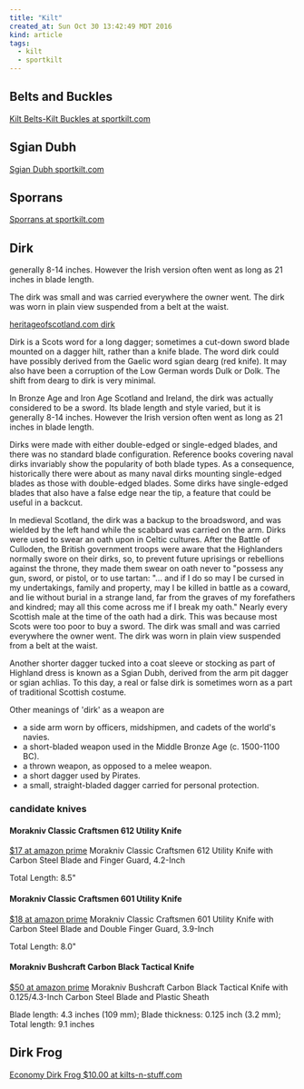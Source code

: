 ```yaml
---
title: "Kilt"
created_at: Sun Oct 30 13:42:49 MDT 2016
kind: article
tags:
  - kilt
  - sportkilt
---
```


## Belts and Buckles

<a href="https://sportkilt.com/category/20/Kilt-Accessories.html#1/pp~view_category/sort_by~name/products_per_page~24/offset~0/contracted_filter_option_7~0/contracted_filter_option_1~0/multi_category[]~260" target="_blank">Kilt Belts-Kilt Buckles at sportkilt.com</a>

## Sgian Dubh

<a href="https://sportkilt.com/category/20/Kilt-Accessories.html#1/pp~view_category/sort_by~name/products_per_page~24/offset~0/contracted_filter_option_7~0/contracted_filter_option_1~0/contracted_filter_pricerange~0/multi_category[]~230" target="_blank">Sgian Dubh sportkilt.com</a>

## Sporrans


<a href="https://sportkilt.com/category/20/Kilt-Accessories.html#1/pp~view_category/sort_by~name/products_per_page~24/offset~0/contracted_filter_option_7~0/contracted_filter_option_1~0/contracted_filter_pricerange~0/multi_category[]~220" target="_blank">Sporrans at sportkilt.com</a>

## Dirk

generally 8-14 inches. However the Irish version often went as long as
21 inches in blade length.

The dirk was small and was carried everywhere the owner went. The dirk
was worn in plain view suspended from a belt at the waist.

<a href="http://www.heritageofscotland.com/articles/dirk" target="_blank">heritageofscotland.com dirk</a>

Dirk is a Scots word for a long dagger; sometimes a cut-down sword blade
mounted on a dagger hilt, rather than a knife blade. The word dirk could
have possibly derived from the Gaelic word sgian dearg (red knife). It
may also have been a corruption of the Low German words Dulk or Dolk. The
shift from dearg to dirk is very minimal.

In Bronze Age and Iron Age Scotland and Ireland, the dirk was actually
considered to be a sword. Its blade length and style varied, but it is
generally 8-14 inches. However the Irish version often went as long as
21 inches in blade length.

Dirks were made with either double-edged or single-edged blades, and there
was no standard blade configuration. Reference books covering naval dirks
invariably show the popularity of both blade types. As a consequence,
historically there were about as many naval dirks mounting single-edged
blades as those with double-edged blades. Some dirks have single-edged
blades that also have a false edge near the tip, a feature that could
be useful in a backcut.

In medieval Scotland, the dirk was a backup to the broadsword, and
was wielded by the left hand while the scabbard was carried on the
arm. Dirks were used to swear an oath upon in Celtic cultures. After
the Battle of Culloden, the British government troops were aware that
the Highlanders normally swore on their dirks, so, to prevent future
uprisings or rebellions against the throne, they made them swear on oath
never to "possess any gun, sword, or pistol, or to use tartan: "... and
if I do so may I be cursed in my undertakings, family and property, may
I be killed in battle as a coward, and lie without burial in a strange
land, far from the graves of my forefathers and kindred; may all this
come across me if I break my oath." Nearly every Scottish male at the
time of the oath had a dirk. This was because most Scots were too poor
to buy a sword. The dirk was small and was carried everywhere the owner
went. The dirk was worn in plain view suspended from a belt at the waist.

Another shorter dagger tucked into a coat sleeve or stocking as part of
Highland dress is known as a Sgian Dubh, derived from the arm pit dagger
or sgian achlias. To this day, a real or false dirk is sometimes worn
as a part of traditional Scottish costume.

Other meanings of 'dirk' as a weapon are

<ul>
  <li>a side arm worn by officers, midshipmen, and cadets of the world's navies.</li>
  <li>a short-bladed weapon used in the Middle Bronze Age (c. 1500-1100 BC).</li>
  <li>a thrown weapon, as opposed to a melee weapon.</li>
  <li>a short dagger used by Pirates.</li>
  <li>a small, straight-bladed dagger carried for personal protection.</li>
</ul>

### candidate knives

#### Morakniv Classic Craftsmen 612 Utility Knife

<a href="https://www.amazon.com/Morakniv-Classic-Craftsmen-Utility-4-2-Inch/dp/B003Z5GRUY" target="_blank">$17 at amazon prime</a>
Morakniv Classic Craftsmen 612 Utility Knife with Carbon Steel Blade and Finger Guard, 4.2-Inch 

Total Length: 8.5"

#### Morakniv Classic Craftsmen 601 Utility Knife

<a href="https://www.amazon.com/Morakniv-Classic-Craftsmen-Utility-3-9-Inch/dp/B003Z5CTV0" target="_blank">$18 at amazon prime</a>
Morakniv Classic Craftsmen 601 Utility Knife with Carbon Steel Blade and Double Finger Guard, 3.9-Inch 

Total Length: 8.0" 

#### Morakniv Bushcraft Carbon Black Tactical Knife

<a href="https://www.amazon.com/Morakniv-Bushcraft-Tactical-4-3-Inch-Plastic/dp/B009O01H0Y" target="_blank">$50 at amazon prime</a>
Morakniv Bushcraft Carbon Black Tactical Knife with 0.125/4.3-Inch Carbon Steel Blade and Plastic Sheath 

Blade length: 4.3 inches (109 mm); Blade thickness: 0.125 inch (3.2 mm); Total length: 9.1 inches

## Dirk Frog

<a href="http://www.kilts-n-stuff.com/sgian-dubh/dirks/economy-dirk-frog.html" target="_blank">Economy Dirk Frog $10.00 at kilts-n-stuff.com</a>


<!--
html boilerplate
<a href="" target="_blank"></a>
<a name=""></a>
<img src="" width="400px">
<ul>
  <li></li>
</ul>
<pre>
</pre>
<pre><code>
</code></pre>
<math xmlns='http://www.w3.org/1998/Math/MathML' display='block'>
</math>
-->
